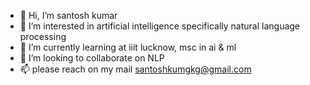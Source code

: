 - 👋 Hi, I’m santosh kumar
- 👀 I’m interested in artificial intelligence specifically natural language processing
- 🌱 I’m currently learning at iiit lucknow, msc in ai & ml
- 💞️ I’m looking to collaborate on NLP
- 📫 please reach on my mail santoshkumgkg@gmail.com
<!---
santoshgkg/santoshgkg is a ✨ special ✨ repository because its `README.md` (this file) appears on your GitHub profile.
You can click the Preview link to take a look at your changes.
--->
